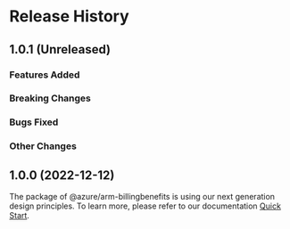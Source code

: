 # Release History

## 1.0.1 (Unreleased)

### Features Added

### Breaking Changes

### Bugs Fixed

### Other Changes

## 1.0.0 (2022-12-12)

The package of @azure/arm-billingbenefits is using our next generation design principles. To learn more, please refer to our documentation [Quick Start](https://aka.ms/azsdk/js/mgmt/quickstart ).
